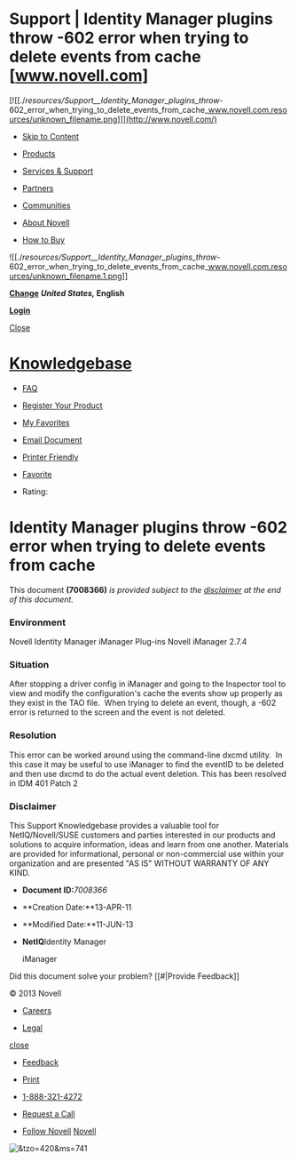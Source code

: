 # Support | Identity Manager plugins throw -602 error when trying to delete events from cache [www.novell.com]

[![[./_resources/Support__Identity_Manager_plugins_throw_-602_error_when_trying_to_delete_events_from_cache_www.novell.com.resources/unknown_filename.png]]](http://www.novell.com/)

* [Skip to Content](http://www.novell.com/support/kb/doc.php?id=7008366#top)

* [Products](http://www.novell.com/products/)
* [Services & Support](http://www.novell.com/services/)
* [Partners](https://www.partnernetprogram.com/)
* [Communities](http://www.novell.com/communities/)
* [About Novell](http://www.novell.com/company/)
* [How to Buy](http://www.novell.com/products/howtobuy.html)

![[./_resources/Support__Identity_Manager_plugins_throw_-602_error_when_trying_to_delete_events_from_cache_www.novell.com.resources/unknown_filename.1.png]]

[**Change**](http://www.novell.com/common/util/langselect.php?referer=http%3A//www.novell.com/support/kb/doc.php%3Fid%3D7008366) **_United States,_ English**

[**Login**](http://www.novell.com/common/util/secure/login.php?r=http://www.novell.com/support/kb/doc.php?id=7008366)

[Close](http://www.novell.com/support/kb/doc.php?id=7008366#)

# [Knowledgebase](http://www.novell.com/support/kb/)

* [FAQ](http://support.novell.com/additional/faq.html)

* [Register Your Product](https://secure-www.novell.com/center/regadmin/jsps/activate_app.jsp)
* [My Favorites](http://www.novell.com/support/kb/doc.php?id=7008366#)

* [Email Document](http://www.novell.com/support/kb/doc.php?id=7008366#)

* [Printer Friendly](http://www.novell.com/support/kb/doc.php?id=7008366)
* [Favorite](http://www.novell.com/support/kb/doc.php?id=7008366&add&title=Identity+Manager+plugins+throw+-602+error+when+trying+to+delete+events+from+cache)
* Rating:
	

# Identity Manager plugins throw -602 error when trying to delete events from cache

This document **(7008366)** _is provided subject to the [disclaimer](http://www.novell.com/support/kb/doc.php?id=7008366#disclaimer) at the end of this document._

### Environment

Novell Identity Manager iManager Plug-ins
Novell iManager 2.7.4

### Situation

After stopping a driver config in iManager and going to the Inspector tool to view and modify the configuration's cache the events show up properly as they exist in the TAO file.  When trying to delete an event, though, a -602 error is returned to the screen and the event is not deleted.

### Resolution

This error can be worked around using the command-line dxcmd utility.  In this case it may be useful to use iManager to find the eventID to be deleted and then use dxcmd to do the actual event deletion.
This has been resolved in IDM 401 Patch 2

### Disclaimer

This Support Knowledgebase provides a valuable tool for NetIQ/Novell/SUSE customers and parties interested in our products and solutions to acquire information, ideas and learn from one another. Materials are provided for informational, personal or non-commercial use within your organization and are presented "AS IS" WITHOUT WARRANTY OF ANY KIND.

* **Document ID:**_7008366_

* **Creation Date:**13-APR-11
* **Modified Date:**11-JUN-13

* **NetIQ**Identity Manager
	
	iManager

Did this document solve your problem? [[#|Provide Feedback]]

© 2013 Novell

* [Careers](http://www.novell.com/company/careers/index.html)

* [Legal](http://www.novell.com/company/legal/)

[close](http://www.novell.com/support/kb/doc.php?id=7008366#)

* [Feedback](http://www.novell.com/inc/feedback/feedback.html)

* [Print](http://www.novell.com/support/kb/doc.php?id=7008366#)
* [1-888-321-4272](http://www.novell.com/company/contact.html)
* [Request a Call](http://www.novell.com/common/inc/requestcall_overlay.html)
* [Follow Novell](http://www.novell.com/support/kb/doc.php?id=7008366#)
[Novell](http://www.novell.com/)

![&tzo=420&ms=741](http://now.eloqua.com/visitor/v200/svrGP.aspx?pps=3&siteid=1163&ref2=https%3A//www.google.com/&tzo=420&ms=741)
